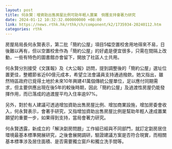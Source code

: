 ```yaml
---
layout: post
title: 何永賢：增資助出售房屋比例可助年輕人置業　倘獲支持會著力研究
date: 2024-01-12 10:32:32.000000000 +08:00
link: https://news.rthk.hk/rthk/ch/component/k2/1735934-20240112.htm
categories: rthk
---
```


房屋局局長何永賢表示，第二批「簡約公屋」項目5幅空置校舍用地得來不易，日後難以再有，但以空置校舍作為「簡約公屋」的好處是便宜很多，只需在間隔上改動，一些有特色的圖書館亦會留下，開放了社區人士共用。

何永賢分別接受《文匯報》及《大公報》訪問，提到調整後的「簡約公屋」選址位置更佳，整體節省近60億元成本，希望立法會議員支持通過撥款。她又指出，雖然特區政府已覓得土地於未來10年興建41萬個傳統公屋單位，足以應付同期需求，但主要供應出現在後5年的較後時期，因此「簡約公屋」及過渡性房屋仍能發揮作用，而已落成的過渡屋平均入住率逾97%。

另外，對於有人建議可透過增加資助出售房屋比例、增加商業設施，增加房委會收入，何永賢表示，會著手研究，又指增加資助出售房屋比例是幫助年輕人達成置業願望的重要一步，如果得到支持，當局會著力研究。

何永賢透露，新成立的「解決劏房問題」工作組已經與不同部門，就訂定劏房居住環境最基本標準開展研究，之後會展開調研，驗證建議方案是否符合現實，而相關基本標準涉及居住面積、是否需要獨立窗戶和獨立洗手間等。
